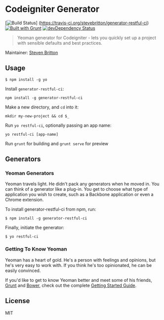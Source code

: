 # Codeigniter Generator
[![Build Status](https://secure.travis-ci.org/stevebritton/generator-restful-ci.png?branch=master)] (https://travis-ci.org/stevebritton/generator-restful-ci) [![Built with Grunt](https://cdn.gruntjs.com/builtwith.png)](http://gruntjs.com/) [![devDependency Status](https://david-dm.org/stevebritton/generator-restful-ci/dev-status.png)](https://david-dm.org/stevebritton/generator-restful-ci#info=devDependencies)

> Yeoman generator for Codeigniter - lets you quickly set up a project with sensible defaults and best practices.

Maintainer: [Steven Britton](https://github.com/stevebritton)

## Usage


```
$ npm install -g yo
```

Install `generator-restful-ci`:
```
npm install -g generator-restful-ci
```

Make a new directory, and `cd` into it:
```
mkdir my-new-project && cd $_
```

Run `yo restful-ci`, optionally passing an app name:
```
yo restful-ci [app-name]
```

Run `grunt` for building and `grunt serve` for preview


## Generators



### Yeoman Generators

Yeoman travels light. He didn't pack any generators when he moved in. You can think of a generator like a plug-in. You get to choose what type of application you wish to create, such as a Backbone application or even a Chrome extension.

To install generator-restful-ci from npm, run:

```
$ npm install -g generator-restful-ci
```

Finally, initiate the generator:

```
$ yo restful-ci
```

### Getting To Know Yeoman

Yeoman has a heart of gold. He's a person with feelings and opinions, but he's very easy to work with. If you think he's too opinionated, he can be easily convinced.

If you'd like to get to know Yeoman better and meet some of his friends, [Grunt](http://gruntjs.com) and [Bower](http://bower.io), check out the complete [Getting Started Guide](https://github.com/yeoman/yeoman/wiki/Getting-Started).


## License

MIT
